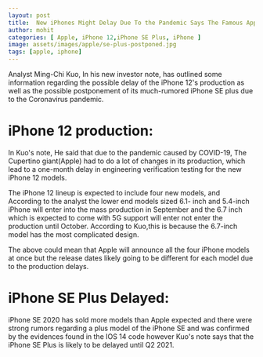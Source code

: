 ```yaml
---
layout: post
title:  New iPhones Might Delay Due To the Pandemic Says The Famous Apple Analyst : Ming-Chi Kuo
author: mohit
categories: [ Apple, iPhone 12,iPhone SE Plus, iPhone ]
image: assets/images/apple/se-plus-postponed.jpg
tags: [apple, iphone]
---
```


Analyst Ming-Chi Kuo, In his new investor note, has outlined some information regarding the possible delay of the iPhone 12's production as well as the possible postponement of its much-rumored iPhone SE plus due to the Coronavirus pandemic.

# iPhone 12 production:
In Kuo's note, He said that due to the pandemic caused by COVID-19, The Cupertino giant(Apple) had to do a lot of changes in its production, which lead to a one-month delay in engineering verification testing for the new iPhone 12 models.

The iPhone 12 lineup is expected to include four new models, and According to the analyst
the lower end models sized 6.1- inch and 5.4-inch iPhone will enter into the mass production in September
and the 6.7 inch which is expected to come with 5G support will enter not enter the production until October.
According to Kuo,this is because the 6.7-inch model has the most complicated design.

The above could mean that Apple will announce all the four iPhone models at once
but the release dates likely going to be different for each model due to the production delays.

# iPhone SE Plus Delayed:

iPhone SE 2020 has sold more models than Apple expected and there were strong rumors
regarding a plus model of the iPhone SE and was confirmed by the evidences found in the IOS 14 code
however Kuo's note says that the iPhone SE Plus is likely to be delayed until Q2 2021.